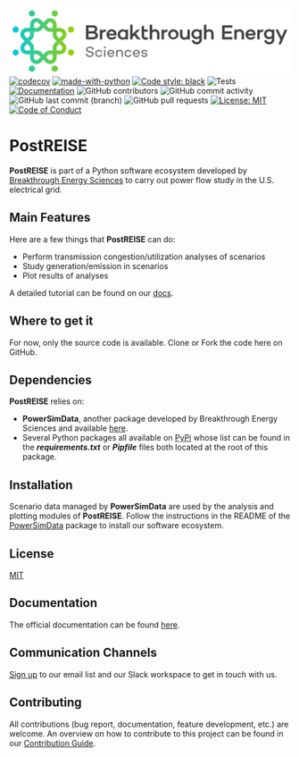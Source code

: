 ![logo](https://raw.githubusercontent.com/Breakthrough-Energy/docs/master/source/_static/img/BE_Sciences_RGB_Horizontal_Color.svg)
[![codecov](https://codecov.io/gh/Breakthrough-Energy/PostREISE/branch/develop/graph/badge.svg?token=UFZ9CW4GND)](https://codecov.io/gh/Breakthrough-Energy/PostREISE)
[![made-with-python](https://img.shields.io/badge/Made%20with-Python-1f425f.svg)](https://www.python.org/)
[![Code style: black](https://img.shields.io/badge/code%20style-black-000000.svg)](https://github.com/psf/black)
![Tests](https://github.com/Breakthrough-Energy/PostREISE/workflows/Pytest/badge.svg)
[![Documentation](https://github.com/Breakthrough-Energy/docs/actions/workflows/publish.yml/badge.svg)](https://breakthrough-energy.github.io/docs/)
![GitHub contributors](https://img.shields.io/github/contributors/Breakthrough-Energy/PostREISE?logo=GitHub)
![GitHub commit activity](https://img.shields.io/github/commit-activity/m/Breakthrough-Energy/PostREISE?logo=GitHub)
![GitHub last commit (branch)](https://img.shields.io/github/last-commit/Breakthrough-Energy/PostREISE/develop?logo=GitHub)
![GitHub pull requests](https://img.shields.io/github/issues-pr/Breakthrough-Energy/PostREISE?logo=GitHub)
[![License: MIT](https://img.shields.io/badge/License-MIT-yellow.svg)](https://opensource.org/licenses/MIT)
[![Code of Conduct](https://img.shields.io/badge/code%20of-conduct-ff69b4.svg?style=flat)](https://breakthrough-energy.github.io/docs/communication/code_of_conduct.html)


# PostREISE
**PostREISE** is part of a Python software ecosystem developed by [Breakthrough
Energy Sciences](https://science.breakthroughenergy.org/) to carry out power flow study
in the U.S. electrical grid.


## Main Features
Here are a few things that **PostREISE** can do:
* Perform transmission congestion/utilization analyses of scenarios
* Study generation/emission in scenarios
* Plot results of analyses

A detailed tutorial can be found on our [docs].


## Where to get it
For now, only the source code is available. Clone or Fork the code here on GitHub.


## Dependencies
**PostREISE** relies on:
* **PowerSimData**, another package developed by Breakthrough Energy Sciences and available [here][PowerSimData].
* Several Python packages all available on [PyPi](https://pypi.org/) whose list can be
found in the ***requirements.txt*** or ***Pipfile*** files both located at the root of
this package.


## Installation
Scenario data managed by **PowerSimData** are used by the analysis and plotting modules
of **PostREISE**. Follow the instructions in the README of the [PowerSimData] package to install our
software ecosystem.


## License
[MIT](LICENSE)


## Documentation
The official documentation can be found [here][docs].


## Communication Channels
[Sign up](https://science.breakthroughenergy.org/#get-updates) to our email list and
our Slack workspace to get in touch with us.


## Contributing
All contributions (bug report, documentation, feature development, etc.) are welcome. An
overview on how to contribute to this project can be found in our [Contribution
Guide](https://breakthrough-energy.github.io/docs/dev/contribution_guide.html).



[docs]: https://breakthrough-energy.github.io/docs/index.html
[PowerSimData]: https://github.com/Breakthrough-Energy/PowerSimData
